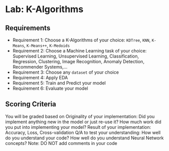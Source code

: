# Lab: K-Algorithms

## Requirements

- Requirement 1: Choose a K-Algorithms of your choice: `KDTree`, `KNN`, `K-Means`, `K-Means++`, `K-Medoids`
- Requirement 2: Choose a Machine Learning task of your choice: Supervised Learning, Unsupervised Learning, Classification, Regression, Clustering, Image Recognition, Anomaly Detection, Recommender Systems,...
- Requirement 3: Choose any `dataset` of your choice
- Requirement 4: Apply EDA
- Requirement 5: Train and Predict your model
- Requirement 6: Evaluate your model

## Scoring Criteria

You will be graded based on Originality of your implementation: Did you implement anything new in the model or just re-use it? How much work did you put into implementing your model? Result of your implementation: Accuracy, Loss, Cross-validation Q/A to test your understanding: How well do you understand your code? How well do you understand Neural Network concepts? Note: DO NOT add comments in your code
